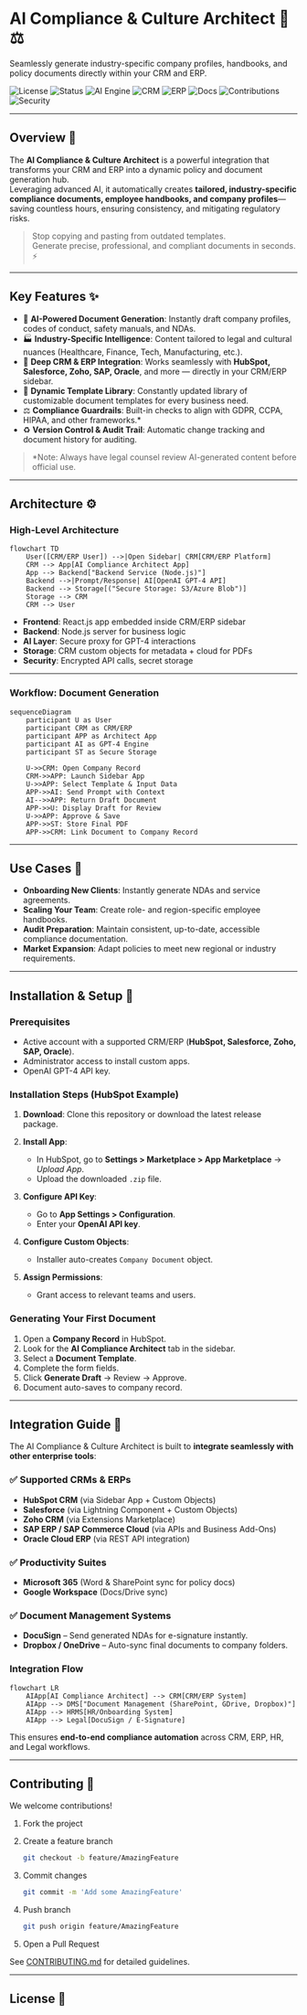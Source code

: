 # AI Compliance & Culture Architect 🤖⚖️
Seamlessly generate industry-specific company profiles, handbooks, and policy documents directly within your CRM and ERP.

![License](https://img.shields.io/badge/license-Proprietary-red.svg)
![Status](https://img.shields.io/badge/status-Active-brightgreen.svg)
![AI Engine](https://img.shields.io/badge/AI-GPT--4-blueviolet.svg)
![CRM](https://img.shields.io/badge/CRM-HubSpot%20|%20Salesforce%20|%20Zoho-blue.svg)
![ERP](https://img.shields.io/badge/ERP-SAP%20|%20Oracle-green.svg)
![Docs](https://img.shields.io/badge/docs-Available-informational.svg)
![Contributions](https://img.shields.io/badge/contributions-Welcome-yellow.svg)
![Security](https://img.shields.io/badge/security-Encrypted-important.svg)

---

## Overview 🌟
The **AI Compliance & Culture Architect** is a powerful integration that transforms your CRM and ERP into a dynamic policy and document generation hub.  
Leveraging advanced AI, it automatically creates **tailored, industry-specific compliance documents, employee handbooks, and company profiles**—saving countless hours, ensuring consistency, and mitigating regulatory risks.

> Stop copying and pasting from outdated templates.  
> Generate precise, professional, and compliant documents in seconds. ⚡

---

## Key Features ✨
- 🧠 **AI-Powered Document Generation**: Instantly draft company profiles, codes of conduct, safety manuals, and NDAs.  
- 🏭 **Industry-Specific Intelligence**: Content tailored to legal and cultural nuances (Healthcare, Finance, Tech, Manufacturing, etc.).  
- 🔗 **Deep CRM & ERP Integration**: Works seamlessly with **HubSpot, Salesforce, Zoho, SAP, Oracle**, and more — directly in your CRM/ERP sidebar.  
- 📑 **Dynamic Template Library**: Constantly updated library of customizable document templates for every business need.  
- ⚖️ **Compliance Guardrails**: Built-in checks to align with GDPR, CCPA, HIPAA, and other frameworks.*  
- ♻️ **Version Control & Audit Trail**: Automatic change tracking and document history for auditing.  

> *Note: Always have legal counsel review AI-generated content before official use.

---

## Architecture ⚙️

### High-Level Architecture
```mermaid
flowchart TD
    User([CRM/ERP User]) -->|Open Sidebar| CRM[CRM/ERP Platform]
    CRM --> App[AI Compliance Architect App]
    App --> Backend["Backend Service (Node.js)"]
    Backend -->|Prompt/Response| AI[OpenAI GPT-4 API]
    Backend --> Storage[("Secure Storage: S3/Azure Blob")]
    Storage --> CRM
    CRM --> User
````

* **Frontend**: React.js app embedded inside CRM/ERP sidebar
* **Backend**: Node.js server for business logic
* **AI Layer**: Secure proxy for GPT-4 interactions
* **Storage**: CRM custom objects for metadata + cloud for PDFs
* **Security**: Encrypted API calls, secret storage

---

### Workflow: Document Generation

```mermaid
sequenceDiagram
    participant U as User
    participant CRM as CRM/ERP
    participant APP as Architect App
    participant AI as GPT-4 Engine
    participant ST as Secure Storage

    U->>CRM: Open Company Record
    CRM->>APP: Launch Sidebar App
    U->>APP: Select Template & Input Data
    APP->>AI: Send Prompt with Context
    AI-->>APP: Return Draft Document
    APP->>U: Display Draft for Review
    U->>APP: Approve & Save
    APP->>ST: Store Final PDF
    APP->>CRM: Link Document to Company Record
```

---

## Use Cases 🎯

* **Onboarding New Clients**: Instantly generate NDAs and service agreements.
* **Scaling Your Team**: Create role- and region-specific employee handbooks.
* **Audit Preparation**: Maintain consistent, up-to-date, accessible compliance documentation.
* **Market Expansion**: Adapt policies to meet new regional or industry requirements.

---

## Installation & Setup 🚀

### Prerequisites

* Active account with a supported CRM/ERP (**HubSpot, Salesforce, Zoho, SAP, Oracle**).
* Administrator access to install custom apps.
* OpenAI GPT-4 API key.

### Installation Steps (HubSpot Example)

1. **Download**: Clone this repository or download the latest release package.
2. **Install App**:

   * In HubSpot, go to **Settings > Marketplace > App Marketplace** → *Upload App*.
   * Upload the downloaded `.zip` file.
3. **Configure API Key**:

   * Go to **App Settings > Configuration**.
   * Enter your **OpenAI API key**.
4. **Configure Custom Objects**:

   * Installer auto-creates `Company Document` object.
5. **Assign Permissions**:

   * Grant access to relevant teams and users.

### Generating Your First Document

1. Open a **Company Record** in HubSpot.
2. Look for the **AI Compliance Architect** tab in the sidebar.
3. Select a **Document Template**.
4. Complete the form fields.
5. Click **Generate Draft** → Review → Approve.
6. Document auto-saves to company record.

---

## Integration Guide 🔗

The AI Compliance & Culture Architect is built to **integrate seamlessly with other enterprise tools**:

### ✅ Supported CRMs & ERPs

* **HubSpot CRM** (via Sidebar App + Custom Objects)
* **Salesforce** (via Lightning Component + Custom Objects)
* **Zoho CRM** (via Extensions Marketplace)
* **SAP ERP / SAP Commerce Cloud** (via APIs and Business Add-Ons)
* **Oracle Cloud ERP** (via REST API integration)

### ✅ Productivity Suites

* **Microsoft 365** (Word & SharePoint sync for policy docs)
* **Google Workspace** (Docs/Drive sync)

### ✅ Document Management Systems

* **DocuSign** – Send generated NDAs for e-signature instantly.
* **Dropbox / OneDrive** – Auto-sync final documents to company folders.

### Integration Flow

```mermaid
flowchart LR
    AIApp[AI Compliance Architect] --> CRM[CRM/ERP System]
    AIApp --> DMS["Document Management (SharePoint, GDrive, Dropbox)"]
    AIApp --> HRMS[HR/Onboarding System]
    AIApp --> Legal[DocuSign / E-Signature]
```

This ensures **end-to-end compliance automation** across CRM, ERP, HR, and Legal workflows.

---

## Contributing 🤝

We welcome contributions!

1. Fork the project
2. Create a feature branch

   ```bash
   git checkout -b feature/AmazingFeature
   ```
3. Commit changes

   ```bash
   git commit -m 'Add some AmazingFeature'
   ```
4. Push branch

   ```bash
   git push origin feature/AmazingFeature
   ```
5. Open a Pull Request

See [CONTRIBUTING.md](CONTRIBUTING.md) for detailed guidelines.

---

## License 📄

